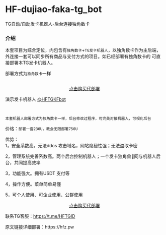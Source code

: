 # HF-dujiao-faka-tg_bot
TG自动/自助发卡机器人-后台连接独角数卡
<!-- wp:heading {"textAlign":"left","level":3} -->
<h3 class="wp-block-heading has-text-align-left">介绍</h3>
<!-- /wp:heading -->

<!-- wp:paragraph -->
<p>本套项目为综合定位，内包含有<code>独角数卡</code>+<code>TG发卡机器人</code>，以独角数卡作为主后端，外连接一套可以同步所有商品与支付方式的项目。如已经部署有独角数卡的 可直接部署本TG发卡机器人。</p>
<!-- /wp:paragraph -->

<!-- wp:paragraph {"align":"center"} -->
<p class="has-text-align-center">部署方式为<code>独角数卡</code>一样</p>
<!-- /wp:paragraph -->



<!-- wp:image {"align":"center","sizeSlug":"large","className":"is-resized"} -->
<figure class="wp-block-image aligncenter size-large is-resized"><img src="https://input-s3.mn.input.im/donate-group/7/20230610/20230610_1686348840.png" alt=""/></figure>
<!-- /wp:image -->

<!-- wp:paragraph -->
<p> </p>
<!-- /wp:paragraph -->

<!-- wp:zibllblock/buttons {"alignment":"center"} -->
<div data-quantity="1" data-radius="true" style="text-align:center" class="wp-block-zibllblock-buttons radius"><span class="an_1 but hollow c-green"><a href="https://netflix233.tk/buy/86" data-type="URL" data-id="https://netflix233.tk/buy/86" target="_blank" rel="noreferrer noopener">点击购买代部署</a></span></div>
<!-- /wp:zibllblock/buttons -->

<!-- wp:paragraph -->
<p>演示发卡机器人&nbsp;<a href="https://t.me/HFTGKFbot" data-type="link" data-id="https://t.me/fkoldtestBot">@HFTGKFbot</a></p>
<!-- /wp:paragraph -->

<!-- wp:image {"sizeSlug":"large"} -->
<figure class="wp-block-image size-large"><img src="https://input-s3.mn.input.im/donate-group/7/20231202/20231202_1701450267.png" alt=""/></figure>
<!-- /wp:image -->

<!-- wp:paragraph -->
<p></p>
<!-- /wp:paragraph -->

<!-- wp:image {"sizeSlug":"large"} -->
<figure class="wp-block-image size-large"><img src="https://input-s3.mn.input.im/donate-group/7/20231202/20231202_1701450264.png" alt=""/></figure>
<!-- /wp:image -->

<!-- wp:paragraph -->
<p></p>
<!-- /wp:paragraph -->

<!-- wp:paragraph -->
<p><code>本套机器人部署方式为独角数卡一样，后台修改过程序，可完美对接机器人，可视化后台</code></p>
<!-- /wp:paragraph -->

<!-- wp:paragraph {"align":"center"} -->
<p class="has-text-align-center">价格：<code>部署一套230U，教会无限部署750U</code></p>
<!-- /wp:paragraph -->

<!-- wp:paragraph -->
<p>优势：<br>1，安全系数高。无法ddos 攻击域名，网站隐秘性强；无法盗取卡密</p>
<!-- /wp:paragraph -->

<!-- wp:paragraph -->
<p>2，管理系统完善系数高。两个后台控制机器人；一个发卡独角兽🦄网与机器人后台，共同提高效率</p>
<!-- /wp:paragraph -->

<!-- wp:paragraph -->
<p>3，功能强大。拥有USDT 支付等</p>
<!-- /wp:paragraph -->

<!-- wp:paragraph -->
<p>4，操作方便。菜单简单易懂</p>
<!-- /wp:paragraph -->

<!-- wp:paragraph -->
<p>5，可个人使用、可企业使用、公群使用</p>
<!-- /wp:paragraph -->


<!-- wp:zibllblock/buttons {"alignment":"center"} -->
<div data-quantity="1" data-radius="true" style="text-align:center" class="wp-block-zibllblock-buttons radius"><span class="an_1 but hollow c-green"><a href="https://netflix233.tk/buy/86" data-type="URL" data-id="https://netflix233.tk/buy/86" target="_blank" rel="noreferrer noopener">点击购买代部署</a></span></div>
<!-- /wp:zibllblock/buttons -->


联系TG客服：https://t.me/HFTGID

<!-- wp:paragraph -->
<p>原文链接详细部署：https://hfz.pw</p>
<!-- /wp:paragraph -->
